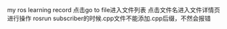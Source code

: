 my ros learning record
点击go to file进入文件列表    点击文件名进入文件详情页进行操作
rosrun subscriber的时候.cpp文件不能添加.cpp后缀，不然会报错
